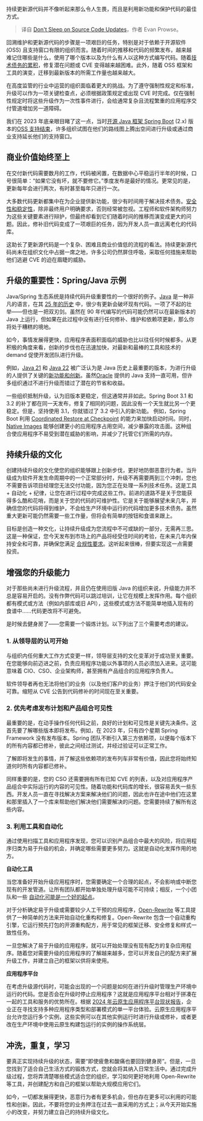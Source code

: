 
<!--
title: 不要坐视源代码更新
cover: https://cdn.thenewstack.io/media/2024/06/ac0e3c26-dont-sleep-source-code-updates.jpg
-->

持续更新源代码并不像听起来那么令人生畏，而且是利用新功能和保护代码的最佳方式。

> 译自 [Don't Sleep on Source Code Updates](https://thenewstack.io/dont-sleep-on-source-code-updates/)，作者 Evan Prowse。

回溯维护和更新源代码的步骤是一项艰巨的任务，特别是对于依赖于开源软件 (OSS) 且支持窗口有限的组织而言。随着时间的推移和代码的频繁发布，越来越难记住哪些是什么，使用了哪个版本以及为什么有人以这种方式编写代码。随着[技术债务的累积](https://tanzu.vmware.com/content/webinars/jul-19-stop-tech-debt-and-start-using-faster-more-secure-paths-to-production)，修复潜在问题或 CVE 变得越来越困难。此外，随着 OSS 框架和工具的演变，迁移到最新版本的所需工作量也越来越大。

在高度监管的行业中运营的组织面临着更大的挑战。为了遵守强制性规定和标准，升级可以作为一项关键检查点，必须根据政策规定或出现 CVE 时完成。仅在强制性规定时将这些升级作为一次性事件进行，会给通常复杂且流程繁重的应用程序交付管道增加另一道障碍。

我们在 2023 年底亲眼目睹了这一点，当时[开源 Java 框架 Spring Boot](https://roadmap.sh/spring-boot) (2.x) 版本的[OSS 支持结束](https://spring.io/blog/2023/11/23/spring-boot-2-7-18-available-now)，许多组织试图在他们的路线图上腾出空间进行升级或通过商业支持延长他们的支持窗口。

## 商业价值始终至上

在交付新代码需要数月的工作，代码被闲置，在数据中心平稳运行半年的时候，口号很简单：“如果它没有坏，就不要修它。”季度发布是最好的情况。更常见的是，更新每年会进行两次，有时甚至每年只进行一次。

大多数代码更新都集中在为企业提供新功能，很少有时间用于解决技术债务。[安全性和稳定性](https://tanzu.vmware.com/content/blog/5-ways-to-master-security-with-vmware-tanzu-platform)，除非最终用户明确要求，否则经常被忽视。工程师和软件架构师努力为这些关键要素进行辩护，但最终却看到它们随着时间的推移而演变成更大的问题。因此，修补旧代码变成了一项艰巨的任务，因为开发人员一直远离老化的代码库。

这助长了更新源代码是一个复杂、困难且商业价值低的流程的看法。持续更新源代码尚未在组织文化中占据一席之地，许多公司仍然屏住呼吸，采取任何措施来帮助他们逃避 CVE 的迫在眉睫的威胁。

## 升级的重要性：Spring/Java 示例

Java/Spring 生态系统是持续代码升级重要性的一个很好的例子。[Java](https://thenewstack.io/java/) 是一种非凡的语言，在其 [25 年的历史](https://thenewstack.io/how-spring-and-java-shaped-internal-developer-platforms/) 中，很少有更新会破坏现有代码。一项了不起的壮举——但也是一把双刃剑。虽然在 90 年代编写的代码可能仍然可以在最新版本的 Java 上运行，但如果在此过程中没有进行任何修补、维护和依赖项更新，那么你将处于糟糕的境地。

如今，事情发展得更快，应用程序表面积面临的威胁也比以往任何时候都多。从更积极的角度来看，创新的步伐也在迅速加快，对最新和最棒的工具和技术的 demand 促使开发团队进行升级。

例如，[Java 21](https://openjdk.org/projects/jdk/21/) 和 [Java 22](https://openjdk.org/projects/jdk/22/#:~:text=JDK%2022%20reached%20General%20Availability,by%20the%20JEP%202.0%20proposal.) 被广泛认为是 Java 历史上最重要的版本，为进行升级的人提供了关键的[新功能和创新](https://thenewstack.io/we-can-have-nice-things-upgrading-to-java-21-is-worth-it/)。虽然[Oracle](https://developer.oracle.com/?utm_content=inline+mention) 提供的 Java 支持一直可用，但许多组织通过不进行升级而错过了潜在的节省和收益。

一些组织抵制升级，认为旧版本更稳定，但这通常并非如此。Spring Boot 3.1 和 3.2 的补丁都在同一天发布，修复了相同的问题，因此没有一个天生就比另一个更稳定。但是，坚持使用 3.1，你就错过了 3.2 中引入的新功能。
例如，Spring Boot 利用 [Coordinated Restore at Checkpoint](https://openjdk.org/projects/crac/) 的能力来加快启动时间。同时，[Native Images](https://docs.spring.io/spring-boot/reference/packaging/native-image/index.html) 能够创建更小的应用程序占用空间，减少暴露的攻击面。这种组合使应用程序不易受到潜在威胁的影响，并减少了托管它们所需的内存。

## 持续升级的文化

创建持续升级的文化使您的组织能够跟上创新步伐，更好地防御恶意行为者。当升级成为软件开发生命周期中的一个正常部分时，升级不再需要两到三个冲刺，您也不需要告诉项目经理您无法交付功能，因为您正在处理一系列技术任务。这是工具 + 自动化 + 纪律，让您在进行过程中完成这些工作。前进的道路不是关于您能获得多么酷和花哨，而是关于您的代码的可维护性。它是关于能够展望未来几年，并确信您的代码将得到维护，不会给生产环境中运行的代码增加更多技术债务。虽然重大更新可能仍然需要一些工作量，但将会有简单的按钮和食谱来跟上。

目标是创造一种文化，让持续升级成为您流程中不可或缺的一部分，无需再三思。这是一种保证，您今天发布到市场上的产品将经受住时间的考验，在未来几年内保持安全和可靠，并确保您满足 [合规性要求](https://tanzu.vmware.com/content/blog/digital-transformation-bottlenecks-compliance)。这听起来很棒，但要实现这一点需要投资。

## 增强您的升级能力

对于那些尚未进行升级流程，并且仍在使用旧版 Java 的组织来说，升级能力并不总是容易开启的。没有作弊代码可以跳过培训，让它在规模上发挥作用。每个组织都有模式或方法（例如内部库或旧 API），这些模式或方法不能简单地插入现有的食谱中……代码更改将不可避免。

是时候去健身房了——您需要一个锻炼计划。以下列出了三个需要考虑的建议。

### 1. 从领导层的认可开始

与组织内任何重大工作方式变更一样，领导层支持的文化变革对于成功至关重要。在您能够向前迈进之前，负责应用程序功能以外事项的人员必须加入进来。这可能意味着 CIO、CSO、企业架构师，甚至拥有产品组合的应用程序负责人。

软件领导者再也无法将他们的业务（以及他们客户的业务）押注于他们的代码安全可靠。缩短从 CVE 公告到代码修补的时间现在至关重要。

### 2. 优先考虑发布计划和产品组合可见性

最重要的是，在动手操作任何代码之前，良好的计划和可见性是关键先决条件。这首先要了解哪些版本即将发布。例如，在 2023 年，只有四个星期 Spring Framework 没有发布版本。Spring 团队不断引入第三方依赖项，以便每个版本下的所有内容都已修补，彼此之间经过测试，并经过验证可以正常工作。

了解即将发生的事情，并了解这些依赖项的发布列车非常有价值，因此您将始终知道何时所有内容都已修补。

同样重要的是，您的 CSO 还需要拥有所有已知 CVE 的列表，以及对应用程序产品组合中实际运行的内容的可见性。随着功能和代码库的增长，很容易丢失一些东西。开发人员一直在寻找解决方案来解决他们的问题，因此也许在途中他们在这里和那里插入了一个库来帮助他们解决他们需要解决的问题。您需要持续了解所有这些内容。

### 3. 利用工具和自动化

通过使用扫描工具和应用程序发现，您可以识别产品组合中最大的风险，将应用程序归类为易于升级的机会，并确定哪些需要更多努力。这就是自动化发挥作用的地方。

**自动化工具**

当您准备好开始升级应用程序时，您需要确定一个合理的起点，不会影响或中断您现有的开发管道。让所有团队都开始单独处理升级可能不可持续；相反，一个小团队和一些 [自动化可能是一个好的起点](https://thenewstack.io/state-of-finops-survey-points-to-room-for-more-automation/)。

对于分析确定易于升级或需要较少人工干预的应用程序，[Open-Rewrite](https://docs.openrewrite.org/) 等工具提供了一种简单的方法来开始自动化重构和修复。Open-Rewrite 包含一个自动重构引擎，它运行预先打包的开源重构配方，用于常见的框架迁移、安全修复和样式一致性任务。

一旦您解决了易于升级的应用程序，就可以开始处理没有现有配方的复杂应用程序。随着您对需要升级的应用程序的了解越来越多，您可以开发自己的配方来扩展升级工作，并建立自己的框架以供将来使用。

**应用程序平台**

在考虑升级源代码时，可能会出现的一个问题是如何在进行升级时管理生产环境中运行的代码。您是否会在升级时停止应用程序？这就是应用程序平台相对于拼凑在一起的工具和服务的优势所在。根据 [2024 年云原生应用程序平台现状报告](https://thenewstack.io/cloud-native-app-platforms-new-research-shows-struggles-and-hope/)，企业正在寻找支持多种应用程序类型和部署模式的单一平台体验。云原生应用程序平台允许您运行多个实例，这些实例可以在其他实例运行时进行升级或修补，或者更改在生产环境中使用云原生构建包运行的实例的操作系统层。

## 冲洗，重复，学习

要真正实现持续升级的状态，需要“即使疲惫和酸痛也要回到健身房”。但是，一旦您找到了适合自己生活方式的锻炼方式，您就会将其纳入日常生活中。通过完成升级过程，您将弄清楚哪些模式适合您的组织，学习如何更好地利用 Open-Rewrite 等工具，并创建配方和自己的框架以帮助大规模应用它们。

如今，一切都发展得更快，恶意行为者有更多机会，但也存在更多可以利用的可能性和创新。因此，不要将您的业务押注在过去一直采用的方式上；从今天开始实施小的改变，并努力建立自己的持续升级文化。
